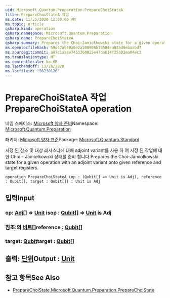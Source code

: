 ```yaml
---
uid: Microsoft.Quantum.Preparation.PrepareChoiStateA
title: PrepareChoiStateA 작업
ms.date: 11/25/2020 12:00:00 AM
ms.topic: article
qsharp.kind: operation
qsharp.namespace: Microsoft.Quantum.Preparation
qsharp.name: PrepareChoiStateA
qsharp.summary: Prepares the Choi–Jamiołkowski state for a given operation with an adjoint variant onto given reference and target registers.
ms.openlocfilehash: 59d47a549a6e2a208906b79504ea93bd9ebaabd7
ms.sourcegitcommit: a87c1aa8e7453360025e47ba614f25b02ea84ec3
ms.translationtype: MT
ms.contentlocale: ko-KR
ms.lasthandoff: 11/26/2020
ms.locfileid: "96230126"
---
```

# <a name="preparechoistatea-operation"></a><span data-ttu-id="33c03-102">PrepareChoiStateA 작업</span><span class="sxs-lookup"><span data-stu-id="33c03-102">PrepareChoiStateA operation</span></span>

<span data-ttu-id="33c03-103">네임 스페이스: [Microsoft 양자 준비](xref:Microsoft.Quantum.Preparation)</span><span class="sxs-lookup"><span data-stu-id="33c03-103">Namespace: [Microsoft.Quantum.Preparation](xref:Microsoft.Quantum.Preparation)</span></span>

<span data-ttu-id="33c03-104">패키지: [Microsoft 양자 표준](https://nuget.org/packages/Microsoft.Quantum.Standard)</span><span class="sxs-lookup"><span data-stu-id="33c03-104">Package: [Microsoft.Quantum.Standard](https://nuget.org/packages/Microsoft.Quantum.Standard)</span></span>


<span data-ttu-id="33c03-105">지정 된 참조 및 대상 레지스터에 대해 adjoint variant를 사용 하 여 지정 된 작업에 대 한 Choi – Jamiołkowski 상태를 준비 합니다.</span><span class="sxs-lookup"><span data-stu-id="33c03-105">Prepares the Choi–Jamiołkowski state for a given operation with an adjoint variant onto given reference and target registers.</span></span>

```qsharp
operation PrepareChoiStateA (op : (Qubit[] => Unit is Adj), reference : Qubit[], target : Qubit[]) : Unit is Adj
```


## <a name="input"></a><span data-ttu-id="33c03-106">입력</span><span class="sxs-lookup"><span data-stu-id="33c03-106">Input</span></span>

### <a name="op--qubit--unit--is-adj"></a><span data-ttu-id="33c03-107">op: [Adj](xref:microsoft.quantum.lang-ref.qubit)[] => [Unit](xref:microsoft.quantum.lang-ref.unit)  is</span><span class="sxs-lookup"><span data-stu-id="33c03-107">op : [Qubit](xref:microsoft.quantum.lang-ref.qubit)[] => [Unit](xref:microsoft.quantum.lang-ref.unit)  is Adj</span></span>




### <a name="reference--qubit"></a><span data-ttu-id="33c03-108">참조:의 [비트](xref:microsoft.quantum.lang-ref.qubit)[]</span><span class="sxs-lookup"><span data-stu-id="33c03-108">reference : [Qubit](xref:microsoft.quantum.lang-ref.qubit)[]</span></span>




### <a name="target--qubit"></a><span data-ttu-id="33c03-109">target: [Qubit](xref:microsoft.quantum.lang-ref.qubit)</span><span class="sxs-lookup"><span data-stu-id="33c03-109">target : [Qubit](xref:microsoft.quantum.lang-ref.qubit)[]</span></span>





## <a name="output--unit"></a><span data-ttu-id="33c03-110">출력: [단위](xref:microsoft.quantum.lang-ref.unit)</span><span class="sxs-lookup"><span data-stu-id="33c03-110">Output : [Unit](xref:microsoft.quantum.lang-ref.unit)</span></span>



## <a name="see-also"></a><span data-ttu-id="33c03-111">참고 항목</span><span class="sxs-lookup"><span data-stu-id="33c03-111">See Also</span></span>

- [<span data-ttu-id="33c03-112">PrepareChoiState.</span><span class="sxs-lookup"><span data-stu-id="33c03-112">Microsoft.Quantum.Preparation.PrepareChoiState</span></span>](xref:Microsoft.Quantum.Preparation.PrepareChoiState)
